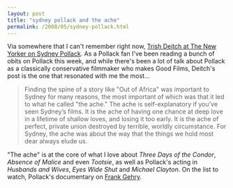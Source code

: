 ```yaml
---
layout: post
title: "sydney pollack and the ache"
permalink: /2008/05/sydney-pollack.html
---
```


Via somewhere that I can't remember right now, [Trish Deitch at The New Yorker on Sydney Pollack](http://www.newyorker.com/online/blogs/goingson/2008/05/remembering-syd.html). As a Pollack fan I've been reading a bunch of obits on Pollack this week, and while there's been a lot of talk about Pollack as a classically conservative filmmaker who makes Good Films, Deitch's post is the one that resonated with me the most...

> Finding the spine of a story like "Out of Africa" was important to Sydney for many reasons, the most important of which was that it led to what he called "the ache." The ache is self-explanatory if you’ve seen Sydney’s films. It is the ache of having one chance at deep love in a lifetime of shallow loves, and losing it too early. It is the ache of perfect, private union destroyed by terrible, worldly circumstance. For Sydney, the ache was about the way that the things we hold most dear always elude us.

"The ache" is at the core of what I love about _Three Days of the Condor_, _Absence of Malice_ and even _Tootsie_, as well as Pollack's acting in _Husbands and Wives_, _Eyes Wide Shut_ and _Michael Clayton_. On the list to watch, Pollack's documentary on [Frank Gehry](http://us.imdb.com/title/tt0446784/).